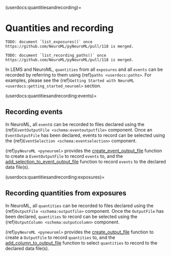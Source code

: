 (userdocs:quantitiesandrecording)=
# Quantities and recording

```{note}
TODO: document `list_exposures()` once https://github.com/NeuroML/pyNeuroML/pull/118 is merged.
```
```{note}
TODO: document `list_recording_paths()` once https://github.com/NeuroML/pyNeuroML/pull/118 is merged.
```

In LEMS and NeuroML, `quantities` from all `exposures` and all `events` can be recorded by referring to them using {ref}`paths <userdocs:paths>`.
For examples, please see the {ref}`Getting Started with NeuroML <userdocs:getting_started_neuroml>` section.

(userdocs:quantitiesandrecording:events)=
## Recording events

In NeuroML, all `event`s can be recorded to files declared using the {ref}`EventOutputFile <schema:eventoutputfile>` component.
Once an `EventOutputFile` has been declared, events to record can be selected using the {ref}`EventSelection <schema:eventselection>` component.

{ref}`pyNeuroML <pyneuroml>` provides the [create_event_output_file](https://pyneuroml.readthedocs.io/en/development/pyneuroml.lems.html?highlight=add_selection_to_event_output_file#pyneuroml.lems.LEMSSimulation.LEMSSimulation.create_event_output_file) function to create a `EventOutputFile` to record `events` to, and the [add_selection_to_event_output_file](https://pyneuroml.readthedocs.io/en/development/pyneuroml.lems.html?highlight=add_selection_to_event_output_file#pyneuroml.lems.LEMSSimulation.LEMSSimulation.add_selection_to_event_output_file) function to record `events` to the declared data file(s).

(userdocs:quantitiesandrecording:exposures)=
## Recording quantities from exposures
In NeuroML, all `quantities` can be recorded to files declared using the {ref}`OutputFile <schema:outputfile>` component.
Once the `OutputFile` has been declared, `quantities` to record can be selected using the {ref}`OutputColumn <schema:outputcolumn>` component.

{ref}`pyNeuroML <pyneuroml>` provides the [create_output_file](https://pyneuroml.readthedocs.io/en/development/pyneuroml.lems.html?highlight=add_selection_to_event_output_file#pyneuroml.lems.LEMSSimulation.LEMSSimulation.create_event_output_file) function to create a `OutputFile` to record `quantities` to, and the  [add_column_to_output_file](https://pyneuroml.readthedocs.io/en/development/pyneuroml.lems.html?highlight=add_selection_to_event_output_file#pyneuroml.lems.LEMSSimulation.LEMSSimulation.create_event_output_file) function to select `quantities` to record to the declared data file(s).
